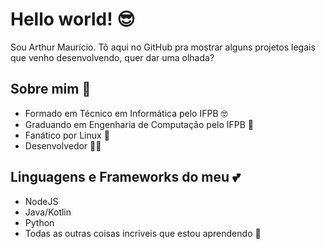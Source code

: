 # Hello world! 😎 
Sou Arthur Maurício. Tô aqui no GitHub pra mostrar alguns projetos legais que venho desenvolvendo, quer dar uma olhada?

## Sobre mim 🎒 
- Formado em Técnico em Informática pelo IFPB 🤓
- Graduando em Engenharia de Computação pelo IFPB 💚
- Fanático por Linux 🐧
- Desenvolvedor 🧑‍💻

## Linguagens e Frameworks do meu 💕
 - NodeJS
 - Java/Kotlin
 - Python
 - Todas as outras coisas incriveis que estou aprendendo 🎉
